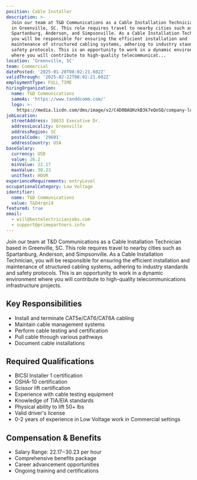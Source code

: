 ```yaml
---
position: Cable Installer
description: >-
  Join our team at T&D Communications as a Cable Installation Technician based
  in Greenville, SC. This role requires travel to nearby cities such as
  Spartanburg, Anderson, and Simpsonville. As a Cable Installation Technician,
  you will be responsible for ensuring the efficient installation and
  maintenance of structured cabling systems, adhering to industry standards and
  safety protocols. This is an opportunity to work in a dynamic environment
  where you will contribute to high-quality telecommunicat...
location: 'Greenville, SC'
team: Commercial
datePosted: '2025-01-20T08:02:21.602Z'
validThrough: '2025-02-22T08:02:21.602Z'
employmentType: FULL_TIME
hiringOrganization:
  name: T&D Communications
  sameAs: 'https://www.tanddcomm.com/'
  logo: >-
    https://media.licdn.com/dms/image/v2/C4D0BAQHzkB3k7eQoSQ/company-logo_200_200/company-logo_200_200/0/1631320385872?e=2147483647&v=beta&t=nuFy5lrwqoCuQ6_2P8hO_EwhwJlnndzcbM7ZPSfdKlM
jobLocation:
  streetAddress: 10833 Executive Dr.
  addressLocality: Greenville
  addressRegion: SC
  postalCode: '29601'
  addressCountry: USA
baseSalary:
  currency: USD
  value: 26.2
  minValue: 22.17
  maxValue: 30.23
  unitText: HOUR
experienceRequirements: entryLevel
occupationalCategory: Low Voltage
identifier:
  name: T&D Communications
  value: T&D4rqni9
featured: true
email:
  - will@bestelectricianjobs.com
  - support@primepartners.info
---
```




Join our team at T&D Communications as a Cable Installation Technician based in Greenville, SC. This role requires travel to nearby cities such as Spartanburg, Anderson, and Simpsonville. As a Cable Installation Technician, you will be responsible for ensuring the efficient installation and maintenance of structured cabling systems, adhering to industry standards and safety protocols. This is an opportunity to work in a dynamic environment where you will contribute to high-quality telecommunications infrastructure projects.

## Key Responsibilities
- Install and terminate CAT5e/CAT6/CAT6A cabling
- Maintain cable management systems
- Perform cable testing and certification
- Pull cable through various pathways
- Document cable installations

## Required Qualifications
- BICSI Installer 1 certification
- OSHA-10 certification
- Scissor lift certification
- Experience with cable testing equipment
- Knowledge of TIA/EIA standards
- Physical ability to lift 50+ lbs
- Valid driver's license
- 0-2 years of experience in Low Voltage work in Commercial settings

## Compensation & Benefits
- Salary Range: $22.17-$30.23 per hour
- Comprehensive benefits package
- Career advancement opportunities
- Ongoing training and certifications
